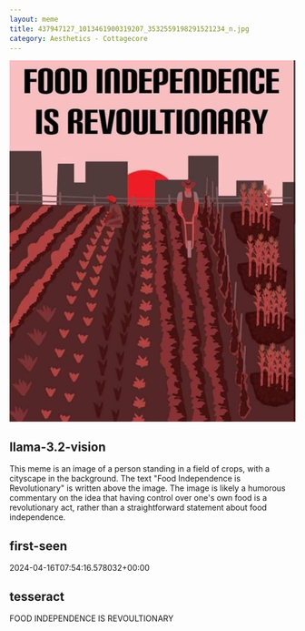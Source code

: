 ```yaml
---
layout: meme
title: 437947127_1013461900319207_3532559198291521234_n.jpg
category: Aesthetics - Cottagecore
---
```


<div markdown="0"><a href="437947127_1013461900319207_3532559198291521234_n.jpg"><img class="photo" src="437947127_1013461900319207_3532559198291521234_n.jpg" /></a>

<h2>llama-3.2-vision</h2>
<p title="Llama-3.2-Vision-11B is a really good model that probably gets the visual details right but doesn't understand literary or media references, and often fails to accurately represent the physical arrangement of objects and the implied relationships between the objects.">This meme is an image of a person standing in a field of crops, with a cityscape in the background. The text &quot;Food Independence is Revolutionary&quot; is written above the image. The image is likely a humorous commentary on the idea that having control over one&#x27;s own food is a revolutionary act, rather than a straightforward statement about food independence.</p>

<h2>first-seen</h2>
<p title="Because Git doesn't preserve file modification times, this metadata file contains the file's modification time when it was added to the library.">2024-04-16T07:54:16.578032+00:00</p>

<h2>tesseract</h2>
<p title="Tesseract is often terrible and just gives a lot of nonsense characters, but it used to be the state of the art, and usually it is better at correctly representing text than llama-3.2-vision-11b.">FOOD INDEPENDENCE IS REVOULTIONARY</p>

</div>

